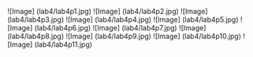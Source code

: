![Image] (lab4/lab4p1.jpg)
![Image] (lab4/lab4p2.jpg)
![Image] (lab4/lab4p3.jpg)
![Image] (lab4/lab4p4.jpg)
![Image] (lab4/lab4p5.jpg)
![Image] (lab4/lab4p6.jpg)
![Image] (lab4/lab4p7.jpg)
![Image] (lab4/lab4p8.jpg)
![Image] (lab4/lab4p9.jpg)
![Image] (lab4/lab4p10.jpg)
![Image] (lab4/lab4p11.jpg)
